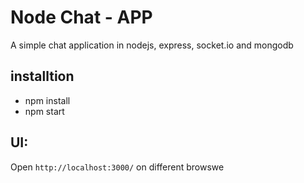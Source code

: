 # Node Chat - APP
A simple chat application in nodejs, express, socket.io and mongodb

## installtion
- npm install
- npm start

## UI:
Open `http://localhost:3000/` on different browswe
